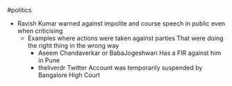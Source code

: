 #politics 

- Ravish Kumar warned against impolite and course speech in public even when criticising
	- Examples where actions were taken against parties That were doing the right thing in the wrong way
		- Aseem Chandaverkar or BabaJogeshwari Has a FIR against him in Pune
		- theliverdr Twitter Account was temporarily suspended by Bangalore High Court